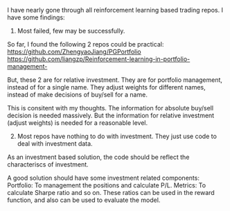 I have nearly gone through all reinforcement learning based trading repos. I have some findings:

1. Most failed, few may be successfully.

So far, I found the following 2 repos could be practical:
https://github.com/ZhengyaoJiang/PGPortfolio
https://github.com/liangzp/Reinforcement-learning-in-portfolio-management-

But, these 2 are for relative investment. They are for portfolio management, instead of for a single name. 
They adjust weights for different names, instead of make decisions of buy/sell for a name.

This is consitent with my thoughts. The information for absolute buy/sell decision is needed massively. But the information for relative investment (adjust weights) is needed for a reasonable level.

2. Most repos have nothing to do with investment. They just use code to deal with investment data.

As an investment based solution, the code should be reflect the characteriscs of investment.

A good solution should have some investment related components:
  Portfolio: To management the positions and calculate P/L.
  Metrics: To calculate Sharpe ratio and so on. These ratios can be used in the reward function, and also can be used to evaluate the model.
